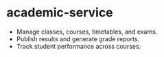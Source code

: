 # academic-service

* Manage classes, courses, timetables, and exams.
* Publish results and generate grade reports.
* Track student performance across courses.

